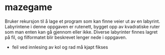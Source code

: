 # mazegame

Bruker rekursjon til å lage et program som kan finne veier ut av en labyrint. Labyrintene i denne oppgaven er rutenett, bygget opp av kvadratiske ruter som man enten kan gå gjennom eller ikke. Diverse labyrinter finnes lagret på fil, og filformatet blir beskrevet lenger nede i oppgaven.

- feil ved innlesing av kol og rad må kjapt fikses
